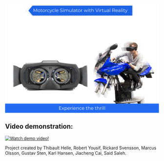 
![Poster](https://raw.githubusercontent.com/GitTibbe/Mc-Simulator-with-VR/master/Media/poster.png)

## Video demonstration:
[![Watch demo video!](https://img.youtube.com/vi/vbqWMXiNOag/0.jpg)](https://www.youtube.com/watch?v=vbqWMXiNOag)


Project created by Thibault Helle, Robert Yousif, Rickard Svensson, Marcus Olsson, Gustav Sten, Karl Hansen, Jiacheng Cai, Said Saleh.
